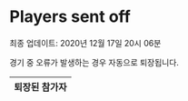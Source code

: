 # Players sent off
최종 업데이트: 2020년 12월 17일 20시 06분


경기 중 오류가 발생하는 경우 자동으로 퇴장됩니다.


| 퇴장된 참가자 |
|:---:|